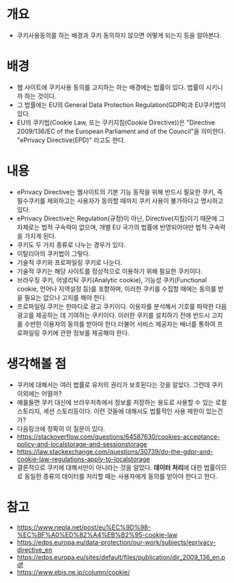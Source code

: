 


# 개요
- 쿠키사용동의를 하는 배경과 쿠키 동의하지 않으면 어떻게 되는지 등을 알아본다. 


# 배경
- 웹 사이트에 쿠키사용 동의를 고지하는 하는 배경에는 법률이 있다. 법률이 시키니까 하는 것이다.  
- 그 법률에는 EU의 General Data Protection Regulation(GDPR)과 EU쿠키법이 있다. 
- EU의 쿠키법(Cookie Law, 또는 쿠키지침(Cookie Directive))은 "Directive 2009/136/EC of the European Parliament and of the Council"을 의미한다. "ePrivacy Directive(EPD)" 라고도 한다. 

# 내용
- ePrivacy Directive는 웹사이트의 기본 기능 동작을 위해 반드시 필요한 쿠키, 즉 필수쿠키를 제외하고는 사용자가 동의할 때까지 쿠키 사용이 불가하다고 명시하고 있다. 
- ePrivacy Directive는 Regulation(규정)이 아닌, Directive(지침)이기 때문에 그 자체로는 법적 구속력이 없으며, 개별 EU 국가의 법률에 반영되어야만 법적 구속력을 가지게 된다.  
- 쿠키도 두 가지 종류로 나누는 경우가 있다. 
- 이탈리아의 쿠키법이 그렇다. 
- 기술적 쿠키와 프로파일링 쿠키로 나눈다. 
- 기술적 쿠키는 해당 사이트를 정상적으로 이용하기 위해 필요한 쿠키이다. 
- 브라우징 쿠키, 어낼리틱 쿠키(Analytic cookie), 기능성 쿠키(Functional cookie, 언어나 지역설정 등)를 포함하며, 이러한 쿠키를 수집할 때에는 동의를 받을 필요는 없으나 고지를 해야 한다.
- 프로파일링 쿠키는 한마디로 광고 쿠키이다. 이용자를 분석해서 기호를 파악한 다음 광고를 제공하는 데 기여하는 쿠키이다. 이러한 쿠키를 설치하기 전에 반드시 고지를 수반한 이용자의 동의를 받아야 한다.더불어 서비스 제공자는 배너를 통하여 프로파일링 쿠키에 관한 정보를 제공해야 한다.


# 생각해볼 점
- 쿠키에 대해서는 여러 법률로 유저의 권리가 보호된다는 것을 알았다. 그런데 쿠키 이외에는 어떨까? 
- 예를들면 쿠키 대신에 브라우저측에서 정보를 저장하는 용도로 사용할 수 있는 로컬 스토리지, 세션 스토리등이다. 이런 것들에 대해서도 법률적인 사용 제한이 있는건가?
- 다음링크에 정확히 이 질문이 있다. 
- https://stackoverflow.com/questions/64587630/cookies-acceptance-policy-and-localstorage-and-sessionstorage
- https://law.stackexchange.com/questions/30739/do-the-gdpr-and-cookie-law-regulations-apply-to-localstorage
- 결론적으로 쿠키에 대해서만이 아니라는 것을 알았다. **데이터 처리**에 대한 법률이므로 동일한 종류의 데이터를 처리할 때는 사용자에게 동의를 받아야 한다고 한다. 


# 참고 
- https://www.nepla.net/post/eu%EC%9D%98-%EC%BF%A0%ED%82%A4%EB%B2%95-cookie-law
- https://edps.europa.eu/data-protection/our-work/subjects/eprivacy-directive_en
- https://edps.europa.eu/sites/default/files/publication/dir_2009_136_en.pdf
- https://www.ebis.ne.jp/column/cookie/